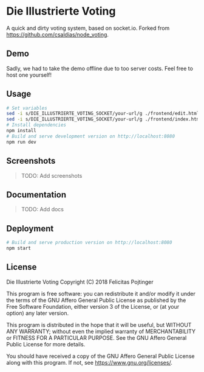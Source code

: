 # Die Illustrierte Voting

A quick and dirty voting system, based on socket.io. Forked from https://github.com/csaldias/node_voting.

## Demo

Sadly, we had to take the demo offline due to too server costs. Feel free to host one yourself!

## Usage

```bash
# Set variables
sed -i s/DIE_ILLUSTRIERTE_VOTING_SOCKET/your-url/g ./frontend/edit.html # Use your own URL here (i.e. https://die-illustrierte-voting1.openshiftapps.com/ or just your / if it's localhost)
sed -i s/DIE_ILLUSTRIERTE_VOTING_SOCKET/your-url/g ./frontend/index.html
# Install dependencies
npm install
# Build and serve development version on http://localhost:8080
npm run dev
```

## Screenshots

> TODO: Add screenshots

## Documentation

> TODO: Add docs

## Deployment

```bash
# Build and serve production version on http://localhost:8080
npm start
```

## License

Die Illustrierte Voting
Copyright (C) 2018 Felicitas Pojtinger

This program is free software: you can redistribute it and/or modify it under the terms of the GNU Affero General Public License as published by the Free Software Foundation, either version 3 of the License, or (at your option) any later version.

This program is distributed in the hope that it will be useful, but WITHOUT ANY WARRANTY; without even the implied warranty of MERCHANTABILITY or FITNESS FOR A PARTICULAR PURPOSE. See the GNU Affero General Public License for more details.

You should have received a copy of the GNU Affero General Public License along with this program. If not, see <https://www.gnu.org/licenses/>.
